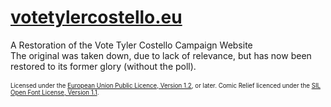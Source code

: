 # [votetylercostello.eu](https://www.votetylercostello.eu/)
A Restoration of the Vote Tyler Costello Campaign Website<br />
The original was taken down, due to lack of relevance, but has now been restored to its former glory (without the poll).<br />
<br />
<sub><sup>Licensed under the [European Union Public Licence, Version 1.2](/LICENCE.txt), or later.
Comic Relief licenced under the [SIL Open Font License, Version 1.1](/OFL.txt).</sup></sub>
